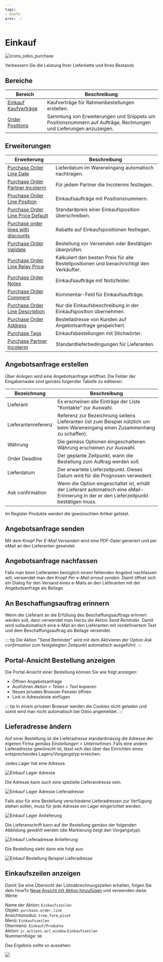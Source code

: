```yaml
---
tags:
- HowTo
prev: ./
---
```

# Einkauf
![icons_odoo_purchase](assets/icons_odoo_purchase.png)

Verbessern Sie die Leistung Ihrer Lieferkette und Ihres Bestands

## Bereiche

| Bereich                                           | Beschreibung                                                                                                     |
| ------------------------------------------------- | ---------------------------------------------------------------------------------------------------------------- |
| [Einkauf Kaufverträge](Einkauf%20Kaufverträge.md) | Kaufverträge für Rahmenbestellungen erstellen.                                                                   |
| [Order Positions](Order%20Positions.md)           | Sammlung von Erweiterungen und Snippets um Positionsnummern auf Aufträge, Rechnungen und Lieferungen anzuzeigen. |

## Erweiterungen

| Erweiterung                                                                           | Beschreibung                                                                              |
| ------------------------------------------------------------------------------------- | ----------------------------------------------------------------------------------------- |
| [Purchase Order Line Date](Purchase%20Order%20Line%20Date.md)                         | Lieferdatum im Wareneingang automatisch nachtragen.                                       |
| [Purchase Order Partner Incoterm](Purchase%20Order%20Partner%20Incoterm.md)           | Für jedem Partner die Incoterms festlegen.                                                |
| [Pruchase Order Line Position](Purchase%20Order%20Line%20Position.md)                 | Einkaufsaufträge mit Positionsnummern.                                                    |
| [Purchase Order Line Price Default](Purchase%20Order%20Line%20Price%20Default.md)     | Standardpreis einer Einkaufsposition überschreiben.                                       |
| [Purchase order lines with discounts](Purchase%20order%20lines%20with%20discounts.md) | Rabatte auf Einkaufspositionen festlegen.                                                 |
| [Purchase Order Validate](Purchase%20Order%20Validate.md)                             | Bestellung vor Versenden oder Bestätigen überprüfen.                                      |
| [Purchase Order Line Relay Price](Purchase%20Order%20Line%20Relay%20Price.md)         | Kalkuliert den besten Preis für alle Bestellpositionen und benachrichtigt den Verkäufter. |
| [Purchase Order Notes](Purchase%20Order%20Notes.md)                                   | Einkaufsaufträge mit Notizfelder.                                                         |
| [Purchase Order Comment](Purchase%20Order%20Comment.md)                               | Kommentar-Feld für Einkaufsaufträge.                                                      |
| [Purchase Order Line Description](Purchase%20Order%20Line%20Description.md)           | Nur die Einkaufsbeschreibung in der Einkaufsposition übernehmen.                          |
| [Purchase Order Address](Purchase%20Order%20Address.md)                               | Bestelladresse von Kunden auf Angebotsanfrage gespeichert.                                |
| [Purchase Tags](Purchase%20Tags.md)                                                   | Einkaufsbestellungen mit Stichwörter.                                                     |
| [Purchase Partner Incoterm](Purchase%20Partner%20Incoterm.md)                         | Standardlieferbedingungen für Lieferanten.                                                |

## Angebotsanfrage erstellen

Über *Anlegen* wird eine Angebotsanfrage eröffnet. Die Felder der Eingabemaske sind gemäss folgender Tabelle zu editieren:

| Bezeichnung         | Beschreibung                                                                                                                             |
| ------------------- | ---------------------------------------------------------------------------------------------------------------------------------------- |
| Lieferant           | Es erscheinen alle Einträge der Liste "Kontakte" zur Auswahl.                                                                            |
| Lieferantenreferenz | Referenz zur Bezeichnung seitens Lieferanten (ist zum Beispiel nützlich um beim Wareneingang einen Zusammenhang zu schaffen).            |
| Währung             | Die gemäss Optionen eingeschaltenen Währung erscheinen zur Auswahl.                                                                      |
| Order Deadline      | Der geplante Zeitpunkt, wann die Bestellung zum Auftrag werden soll.                                                                     |
| Lieferdatum         | Der erwartete Lieferzeitpunkt. Dieses Datum wird für die Prognosen verwedent.                                                            |
| Ask confirmation    | Wenn die Option eingeschaltet ist, erhält der Lieferant automatisch eine eMail-Erinnerung in der er den Lieferzeitpunkt bestätigen muss. |

Im Register Produkte werden die gewünschten Artikel gelistet.

## Angebotsanfrage senden

Mit dem Knopf *Per E-Mail Versenden* wird eine PDF-Datei generiert und per eMail an den Lieferanten gesendet.

## Angebotsanfrage nachfassen

Falls man beim Lieferanten bezüglich einem fehlenden Angebot nachfassen will, verwendet man den Knopf *Per e-Mail erneut senden*. Damit öffnet sich ein Dialog für den Versand eines e-Mails an den Lieferanten mit der Angebotsanfrage als Beilage.

## An Beschaffungsauftrag erinnern

Wenn der Lieferant an die Erfüllung des Beschaffungsauftrags erinnert werden soll, dann verwendet man hierzu die Aktion *Send Reminder*. Damit wird vollautomatisch eine e-Mail an den Lieferanten mit vordefiniertem Text und dem Beschaffungsauftrag als Beilage versendet.

::: tip
Die Aktion "Send Reminder" wird mit dem Aktivieren der Option *Ask confirmation* zum festgelegten Zeitpunkt automatisch ausgeführt.
:::

## Portal-Ansicht Bestellung anzeigen

Die Portal-Ansicht einer Bestellung können Sie wie folgt anzeigen:
* Öffnen Angebotsanfrage
* Ausführen *Aktion > Teilen > Text kopieren*
* Neues privates Browser-Fenster öffnen
* Link in Adressleiste einfügen

::: tip
In einem privaten Browser werden die Cookies nicht geladen und somit wird man nicht automatisch bei Odoo angemeldet.
:::

## Lieferadresse ändern
Auf einer Bestellung ist die Lieferadresse standardmässig die Adresse der eigenen Firma gemäss *Einstellungen > Unternehmen*.
Falls eine andere Lieferadresse gewünscht ist, lässt sich das über das Einrichten eines entsprechendes Lagers/Vorgangstyp erreichen.

Jedes Lager hat eine Adresse.

![Einkauf Lager Adresse](assets/Einkauf%20Lager%20Adresse.png)

Die Adresse kann auch eine spezielle Lieferandresse sein.

![Einkauf Lager Adresse Lieferadresse](assets/Einkauf%20Lager%20Adresse%20Lieferadresse.png)

Falls also für eine Bestellung verschiedene Lieferadressen zur Verfügung stehen sollen,  muss für jede Adresse ein Lager eingerichtet werden.

![Einkauf Lager Anlieferung](assets/Einkauf%20Lager%20Anlieferung.png)

Die Lieferanschrift kann auf der Bestellung gemäss der folgenden Abbildung gewählt werden (die Markierung zeigt den Vorgangstyp):

![Einkauf Lieferadresse Anlieferung](assets/Einkauf%20Lieferadresse%20Anlieferung.png)

Die Bestellung sieht dann wie folgt aus:

![Einkauf Bestellung Beispiel Lieferadresse](assets/Einkauf%20Bestellung%20Beispiel%20Lieferadresse.png)

## Einkaufszeilen anzeigen

Damit Sie eine Übersicht der Lohnabrechnungszeilen erhalten, folgen Sie dem HowTo [Neue Ansicht mit Aktion hinzufügen](Entwicklung%20Aktionen.md#Neue%20Ansicht%20mit%20Aktion%20hinzufügen) und verwenden diese Werte:

Name der Aktion: `Einkaufszeilen`\
Objekt: `purchase.order.line`\
Ansichtsmodus: `tree,form,pivot`\
Menü: `Einkaufszeilen`\
Obermenü: `Einkauf/Produkte`\
Aktion: `ir.actions.act_window` `Einkaufszeilen`\
Nummernfolge: `90`

Das Ergebnis sollte so aussehen:

![](assets/Einkauf%20Einkaufszeilen.png)